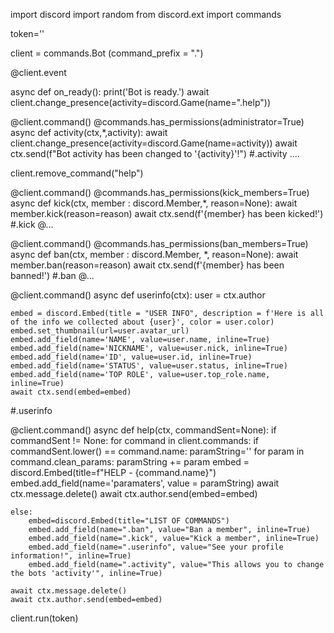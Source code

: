import discord
import random
from discord.ext import commands

token=''


client = commands.Bot (command_prefix = ".")

@client.event

async def on_ready():
    print('Bot is ready.')
    await client.change_presence(activity=discord.Game(name=".help"))

@client.command()
@commands.has_permissions(administrator=True)
async def activity(ctx,*,activity):
    await client.change_presence(activity=discord.Game(name=activity))
    await ctx.send(f"Bot activity has been changed to '{activity}'!")
#.activity ....


client.remove_command("help")

@client.command()
@commands.has_permissions(kick_members=True)
async def kick(ctx, member : discord.Member,*, reason=None):
    await member.kick(reason=reason)
    await ctx.send(f'{member} has been kicked!')
#.kick @...

@client.command()
@commands.has_permissions(ban_members=True)
async def ban(ctx, member : discord.Member, *, reason=None):
    await member.ban(reason=reason)
    await ctx.send(f'{member} has been banned!')
#.ban @...


@client.command()
async def userinfo(ctx):
    user = ctx.author

    embed = discord.Embed(title = "USER INFO", description = f'Here is all of the info we collected about {user}', color = user.color)
    embed.set_thumbnail(url=user.avatar_url)
    embed.add_field(name='NAME', value=user.name, inline=True)
    embed.add_field(name='NICKNAME', value=user.nick, inline=True)
    embed.add_field(name='ID', value=user.id, inline=True)
    embed.add_field(name='STATUS', value=user.status, inline=True)
    embed.add_field(name='TOP ROLE', value=user.top_role.name, inline=True)
    await ctx.send(embed=embed)
#.userinfo



@client.command()
async def help(ctx, commandSent=None):
    if commandSent != None:
        for command in client.commands:
            if commandSent.lower() == command.name:
                paramString=''
                for param in command.clean_params:
                    paramString += param
                embed = discord.Embed(title=f"HELP - {command.name}")
                embed.add_field(name='paramaters', value = paramString)
                await ctx.message.delete()
                await ctx.author.send(embed=embed)


    else:
        embed=discord.Embed(title="LIST OF COMMANDS")
        embed.add_field(name=".ban", value="Ban a member", inline=True)
        embed.add_field(name=".kick", value="Kick a member", inline=True)
        embed.add_field(name=".userinfo", value="See your profile information!", inline=True)
        embed.add_field(name=".activity", value="This allows you to change the bots 'activity'", inline=True)

    await ctx.message.delete()
    await ctx.author.send(embed=embed)






client.run(token)
